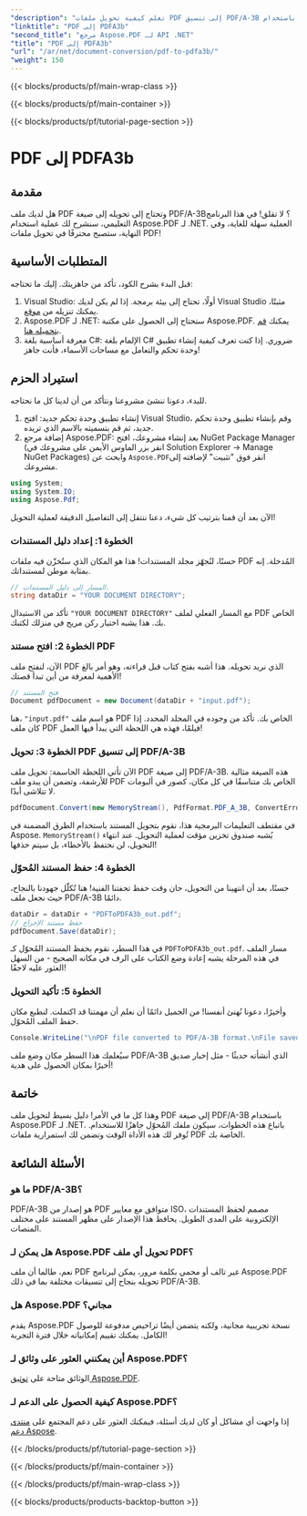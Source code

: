 ```yaml
---
"description": "تعلم كيفية تحويل ملفات PDF إلى تنسيق PDF/A-3B بسهولة باستخدام Aspose.PDF لـ .NET في هذا الدليل خطوة بخطوة."
"linktitle": "PDF إلى PDFA3b"
"second_title": "مرجع Aspose.PDF لـ API .NET"
"title": "PDF إلى PDFA3b"
"url": "/ar/net/document-conversion/pdf-to-pdfa3b/"
"weight": 150
---
```


{{< blocks/products/pf/main-wrap-class >}}

{{< blocks/products/pf/main-container >}}

{{< blocks/products/pf/tutorial-page-section >}}

# PDF إلى PDFA3b

## مقدمة

هل لديك ملف PDF وتحتاج إلى تحويله إلى صيغة PDF/A-3B؟ لا تقلق! في هذا البرنامج التعليمي، سنشرح لك عملية استخدام Aspose.PDF لـ .NET. العملية سهلة للغاية، وفي النهاية، ستصبح محترفًا في تحويل ملفات PDF!

## المتطلبات الأساسية

قبل البدء بشرح الكود، تأكد من جاهزيتك. إليك ما تحتاجه:

1. Visual Studio: أولًا، تحتاج إلى بيئة برمجة. إذا لم يكن لديك Visual Studio مثبتًا، يمكنك تنزيله من [موقع](https://visualstudio.microsoft.com/).
2. Aspose.PDF لـ .NET: ستحتاج إلى الحصول على مكتبة Aspose.PDF. يمكنك [قم بتحميله هنا](https://releases.aspose.com/pdf/net/).
3. معرفة أساسية بلغة C#: الإلمام بلغة C# ضروري. إذا كنت تعرف كيفية إنشاء تطبيق وحدة تحكم والتعامل مع مساحات الأسماء، فأنت جاهز!

## استيراد الحزم

للبدء، دعونا ننشئ مشروعنا ونتأكد من أن لدينا كل ما نحتاجه.

1. إنشاء تطبيق وحدة تحكم جديد: افتح Visual Studio، وقم بإنشاء تطبيق وحدة تحكم جديد، ثم قم بتسميته بالاسم الذي تريده.
2. إضافة مرجع Aspose.PDF: بعد إنشاء مشروعك، افتح NuGet Package Manager (انقر بزر الماوس الأيمن على مشروعك في Solution Explorer -> Manage NuGet Packages) وابحث عن `Aspose.PDF`انقر فوق "تثبيت" لإضافته إلى مشروعك.

```csharp
using System;
using System.IO;
using Aspose.Pdf;
```

الآن بعد أن قمنا بترتيب كل شيء، دعنا ننتقل إلى التفاصيل الدقيقة لعملية التحويل!

### الخطوة 1: إعداد دليل المستندات

حسنًا، لنُجهّز مجلد المستندات! هذا هو المكان الذي ستُخزّن فيه ملفات PDF المُدخلة. إنه بمثابة موطن لمستنداتك.

```csharp
// المسار إلى دليل المستندات.
string dataDir = "YOUR DOCUMENT DIRECTORY";
```

تأكد من الاستبدال `"YOUR DOCUMENT DIRECTORY"` مع المسار الفعلي لملف PDF الخاص بك. هذا يشبه اختيار ركن مريح في منزلك لكتبك. 

### الخطوة 2: افتح مستند PDF

الآن، لنفتح ملف PDF الذي نريد تحويله. هذا أشبه بفتح كتاب قبل قراءته، وهو أمر بالغ الأهمية لمعرفة من أين تبدأ قصتك!

```csharp
// فتح المستند
Document pdfDocument = new Document(dataDir + "input.pdf");
```

هنا، `"input.pdf"` هو اسم ملف PDF الخاص بك. تأكد من وجوده في المجلد المحدد. إذا كان ملف PDF فيلمًا، فهذه هي اللحظة التي يبدأ فيها العمل!

### الخطوة 3: تحويل PDF إلى تنسيق PDF/A-3B

الآن تأتي اللحظة الحاسمة: تحويل ملف PDF إلى صيغة PDF/A-3B. هذه الصيغة مثالية للأرشفة، وتضمن أن يبدو ملف PDF الخاص بك متناسقًا في كل مكان، كصور في ألبومات لا تتلاشى أبدًا.

```csharp
pdfDocument.Convert(new MemoryStream(), PdfFormat.PDF_A_3B, ConvertErrorAction.Delete);
```

في مقتطف التعليمات البرمجية هذا، نقوم بتحويل المستند باستخدام الطرق المضمنة في Aspose. `MemoryStream()` يُشبه صندوق تخزين مؤقت لعملية التحويل. عند انتهاء التحويل، لن نحتفظ بالأخطاء، بل سيتم حذفها!

### الخطوة 4: حفظ المستند المُحوّل

حسنًا، بعد أن انتهينا من التحويل، حان وقت حفظ تحفتنا الفنية! هنا تُكلّل جهودنا بالنجاح، حيث نجعل ملف PDF/A-3B دائمًا.

```csharp
dataDir = dataDir + "PDFToPDFA3b_out.pdf";
// حفظ مستند الإخراج
pdfDocument.Save(dataDir);
```

في هذا السطر، نقوم بحفظ المستند المُحوّل كـ `PDFToPDFA3b_out.pdf`. مسار الملف في هذه المرحلة يشبه إعادة وضع الكتاب على الرف في مكانه الصحيح - من السهل العثور عليه لاحقًا!

### الخطوة 5: تأكيد التحويل

وأخيرًا، دعونا نُهنئ أنفسنا! من الجميل دائمًا أن نعلم أن مهمتنا قد اكتملت. لنطبع مكان حفظ الملف المُحوّل.

```csharp
Console.WriteLine("\nPDF file converted to PDF/A-3B format.\nFile saved at " + dataDir);
```

سيُعلمك هذا السطر مكان وضع ملف PDF/A-3B الذي أنشأته حديثًا - مثل إخبار صديق أخيرًا بمكان الحصول على هدية!

## خاتمة

وهذا كل ما في الأمر! دليل بسيط لتحويل ملف PDF إلى صيغة PDF/A-3B باستخدام Aspose.PDF لـ .NET. باتباع هذه الخطوات، سيكون ملفك المُحوّل جاهزًا للاستخدام. تُوفر لك هذه الأداة الوقت وتضمن لك استمرارية ملفات PDF الخاصة بك.

## الأسئلة الشائعة

### ما هو PDF/A-3B؟
PDF/A-3B هو إصدار من PDF متوافق مع معايير ISO، مصمم لحفظ المستندات الإلكترونية على المدى الطويل. يحافظ هذا الإصدار على مظهر المستند على مختلف المنصات.

### هل يمكن لـ Aspose.PDF تحويل أي ملف PDF؟
نعم، طالما أن ملف PDF غير تالف أو محمي بكلمة مرور، يمكن لبرنامج Aspose.PDF تحويله بنجاح إلى تنسيقات مختلفة بما في ذلك PDF/A-3B.

### هل Aspose.PDF مجاني؟
يقدم Aspose.PDF نسخة تجريبية مجانية، ولكنه يتضمن أيضًا تراخيص مدفوعة للوصول الكامل. يمكنك تقييم إمكانياته خلال فترة التجربة!

### أين يمكنني العثور على وثائق لـ Aspose.PDF؟
الوثائق متاحة على [توثيق Aspose.PDF](https://reference.aspose.com/pdf/net/).

### كيفية الحصول على الدعم لـ Aspose.PDF؟
إذا واجهت أي مشاكل أو كان لديك أسئلة، فيمكنك العثور على دعم المجتمع على [منتدى دعم Aspose](https://forum.aspose.com/c/pdf/10).

{{< /blocks/products/pf/tutorial-page-section >}}

{{< /blocks/products/pf/main-container >}}

{{< /blocks/products/pf/main-wrap-class >}}

{{< blocks/products/products-backtop-button >}}